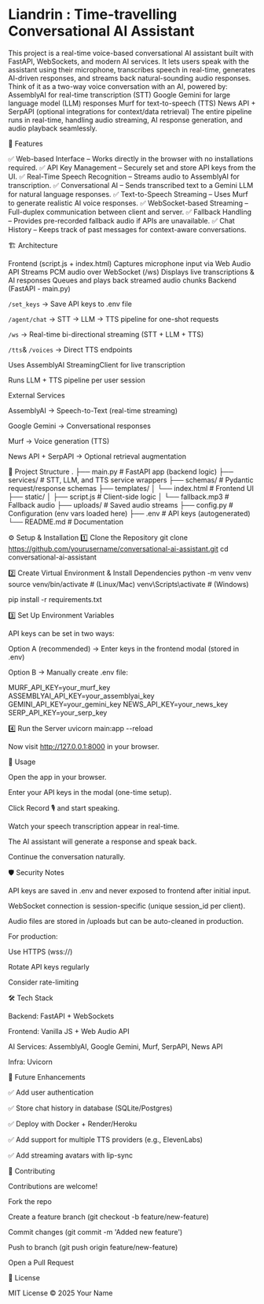 # Liandrin : Time-travelling Conversational AI Assistant

This project is a real-time voice-based conversational AI assistant built with FastAPI, WebSockets, and modern AI services. It lets users speak with the assistant using their microphone, transcribes speech in real-time, generates AI-driven responses, and streams back natural-sounding audio responses.
Think of it as a two-way voice conversation with an AI, powered by:
AssemblyAI for real-time transcription (STT)
Google Gemini for large language model (LLM) responses
Murf for text-to-speech (TTS)
News API + SerpAPI (optional integrations for context/data retrieval)
The entire pipeline runs in real-time, handling audio streaming, AI response generation, and audio playback seamlessly.

🚀 Features

✅ Web-based Interface – Works directly in the browser with no installations required.
✅ API Key Management – Securely set and store API keys from the UI.
✅ Real-Time Speech Recognition – Streams audio to AssemblyAI for transcription.
✅ Conversational AI – Sends transcribed text to a Gemini LLM for natural language responses.
✅ Text-to-Speech Streaming – Uses Murf to generate realistic AI voice responses.
✅ WebSocket-based Streaming – Full-duplex communication between client and server.
✅ Fallback Handling – Provides pre-recorded fallback audio if APIs are unavailable.
✅ Chat History – Keeps track of past messages for context-aware conversations.

🏗️ Architecture

Frontend (script.js + index.html)
Captures microphone input via Web Audio API
Streams PCM audio over WebSocket (/ws)
Displays live transcriptions & AI responses
Queues and plays back streamed audio chunks
Backend (FastAPI - main.py)

```/set_keys``` → Save API keys to .env file

```/agent/chat``` → STT → LLM → TTS pipeline for one-shot requests

```/ws``` → Real-time bi-directional streaming (STT + LLM + TTS)

```/tts```& ```/voices``` → Direct TTS endpoints

Uses AssemblyAI StreamingClient for live transcription

Runs LLM + TTS pipeline per user session

External Services

AssemblyAI → Speech-to-Text (real-time streaming)

Google Gemini → Conversational responses

Murf → Voice generation (TTS)

News API + SerpAPI → Optional retrieval augmentation

📂 Project Structure
.
├── main.py                # FastAPI app (backend logic)
├── services/              # STT, LLM, and TTS service wrappers
├── schemas/               # Pydantic request/response schemas
├── templates/
│   └── index.html         # Frontend UI
├── static/
│   ├── script.js          # Client-side logic
│   └── fallback.mp3       # Fallback audio
├── uploads/               # Saved audio streams
├── config.py              # Configuration (env vars loaded here)
├── .env                   # API keys (autogenerated)
└── README.md              # Documentation

⚙️ Setup & Installation
1️⃣ Clone the Repository
git clone https://github.com/yourusername/conversational-ai-assistant.git
cd conversational-ai-assistant

2️⃣ Create Virtual Environment & Install Dependencies
python -m venv venv
source venv/bin/activate   # (Linux/Mac)
venv\Scripts\activate      # (Windows)

pip install -r requirements.txt

3️⃣ Set Up Environment Variables

API keys can be set in two ways:

Option A (recommended) → Enter keys in the frontend modal (stored in .env)

Option B → Manually create .env file:

MURF_API_KEY=your_murf_key
ASSEMBLYAI_API_KEY=your_assemblyai_key
GEMINI_API_KEY=your_gemini_key
NEWS_API_KEY=your_news_key
SERP_API_KEY=your_serp_key

4️⃣ Run the Server
uvicorn main:app --reload


Now visit http://127.0.0.1:8000
 in your browser.

🎤 Usage

Open the app in your browser.

Enter your API keys in the modal (one-time setup).

Click Record 🎙️ and start speaking.

Watch your speech transcription appear in real-time.

The AI assistant will generate a response and speak back.

Continue the conversation naturally.

🛡️ Security Notes

API keys are saved in .env and never exposed to frontend after initial input.

WebSocket connection is session-specific (unique session_id per client).

Audio files are stored in /uploads but can be auto-cleaned in production.

For production:

Use HTTPS (wss://)

Rotate API keys regularly

Consider rate-limiting

🛠️ Tech Stack

Backend: FastAPI + WebSockets

Frontend: Vanilla JS + Web Audio API

AI Services: AssemblyAI, Google Gemini, Murf, SerpAPI, News API

Infra: Uvicorn

📌 Future Enhancements

✅ Add user authentication

✅ Store chat history in database (SQLite/Postgres)

✅ Deploy with Docker + Render/Heroku

✅ Add support for multiple TTS providers (e.g., ElevenLabs)

✅ Add streaming avatars with lip-sync

🤝 Contributing

Contributions are welcome!

Fork the repo

Create a feature branch (git checkout -b feature/new-feature)

Commit changes (git commit -m 'Added new feature')

Push to branch (git push origin feature/new-feature)

Open a Pull Request

📜 License

MIT License © 2025 Your Name
